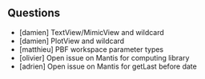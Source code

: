 ## Questions

* [damien] TextView/MimicView and wildcard
* [damien] PlotView and wildcard
* [matthieu] PBF workspace parameter types
* [olivier] Open issue on Mantis for computing library
* [adrien] Open issue on Mantis for getLast before date
